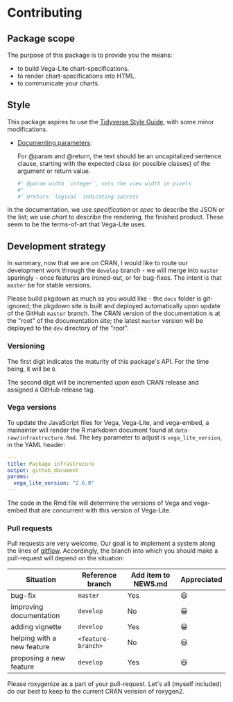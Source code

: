 # Contributing

## Package scope

The purpose of this package is to provide you the means:

- to build Vega-Lite chart-specifications.
- to render chart-specifications into HTML.
- to communicate your charts.

## Style

This package aspires to use the [Tidyverse Style Guide](http://style.tidyverse.org), with some minor modifications.

- [Documenting parameters](http://style.tidyverse.org/code-documentation.html#documenting-parameters):

   For @param and @return, the text should be an uncapitalized sentence clause, starting with the expected class (or possible classes) of the argument or return value.

   ```r
   #' @param width `integer`, sets the view width in pixels
   #'
   #' @return `logical` indicating success
   ```

In the documentation, we use *specification* or *spec* to describe the JSON or the list; we use *chart* to describe the rendering, the finished product. These seem to be the terms-of-art that Vega-Lite uses.

## Development strategy

In summary, now that we are on CRAN, I would like to route our development work through the `develop` branch - we will merge into `master` sparingly - once features are ironed-out, or for bug-fixes. The intent is that `master` be for stable versions. 

Please build pkgdown as much as you would like - the `docs` folder is git-ignored; the pkgdown site is built and deployed automatically upon update of the GitHub `master` branch. The CRAN version of the documentation is at the "root" of the documentation site; the latest `master` version will be deployed to the `dev` directory of the "root".

### Versioning

The first digit indicates the maturity of this package's API. For the time being, it will be `0`.

The second digit will be incremented upon each CRAN release and assigned a GitHub release tag.

### Vega versions 

To update the JavaScript files for Vega, Vega-Lite, and vega-embed, a mainainter will render the R markdown document found at `data-raw/infrastructure.Rmd`. The key parameter to adjust is `vega_lite_version`, in the YAML header:

```yaml
---
title: Package infrastrucure
output: github_document
params:
  vega_lite_version: "2.6.0"
---
```

The code in the Rmd file will determine the versions of Vega and vega-embed that are concurrent with this version of Vega-Lite.

### Pull requests

Pull requests are very welcome. Our goal is to implement a system along the lines of [gitflow](https://datasift.github.io/gitflow/IntroducingGitFlow.html). Accordingly, the branch into which you should make a pull-request will depend on the situation:

Situation                  | Reference branch     | Add item to NEWS.md   | Appreciated
-------------------------- | -------------------- | --------------------- | -----------
bug-fix                    | `master`             | Yes                   | 😃
improving documentation    | `develop`            | No                    | 😀
adding vignette            | `develop`            | Yes                   | 😀
helping with a new feature | `<feature-branch>`   | No                    | 😃
proposing a new feature    | `develop`            | Yes                   | 😃

Please roxygenize as a part of your pull-request. Let's all (myself included) do our best to keep to the current CRAN verision of roxygen2.



